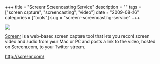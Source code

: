 +++
title = "Screenr Screencasting Service"
description = ""
tags = ["screen capture", "screencasting", "video"]
date = "2009-08-26"
categories = ["tools"]
slug = "screenr-screencasting-service"
+++


<div class="tool-screenshot mb1"><a href="http://screenr.com/"><img id="bluga-thumbnail-2694" class="bluga-thumbnail custom" src="/media/bluga/
wt522fc4474a4aa_custom.jpg"/></a></div><p><a href="http://screenr.com/">Screenr</a> is a web-based screen capture tool that lets you record screen video and audio from your Mac or PC and posts a link to the video, hosted on Screenr.com, to your Twitter stream.</p>
  
<p><a href="http://screenr.com/">http://screenr.com/</a></p>
      
